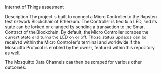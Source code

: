 Internet of Things assesment


Description
The project is built to connect a Micro Controller to the Ropsten test network Blockchain of Ethereum. The Controller is tied to a LED, and its state can be locked or changed by sending a transaction to the Smart Contract of the Blockchain. By default, the Micro Controller scrapes the current state and turns the LED on or off. Those status updates can be received within the Micro Controller's terminal and worldwide if the Mosquitto Protocol is enabled by the owner, featured within this repository as well.

The Mosquitto Data Channels can then be scraped for various other outcomes.
